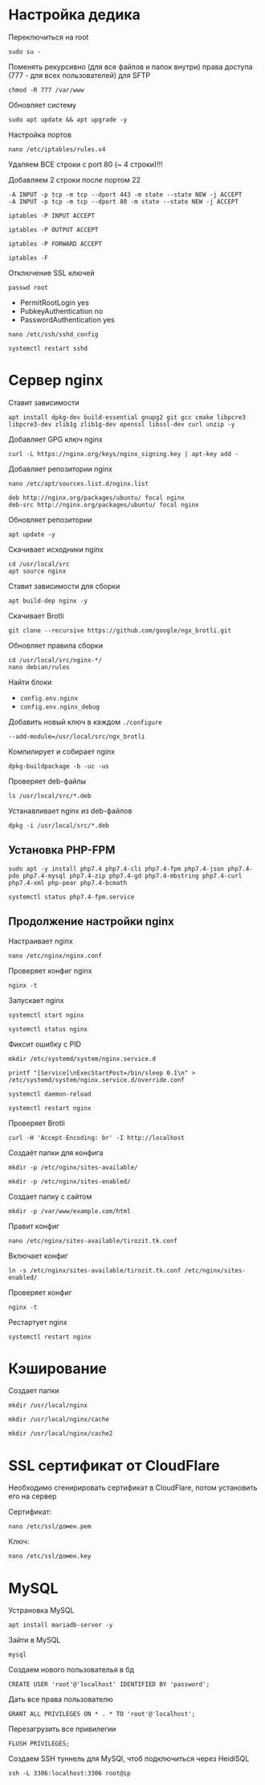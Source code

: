 # Настройка дедика
Переключиться на root
```
sudo su -
```
Поменять рекурсивно (для все файлов и папок внутри) права доступа (777 - для всех пользователей) для SFTP
```
chmod -R 777 /var/www
```
Обновляет систему
```
sudo apt update && apt upgrade -y
```
Настройка портов
```
nano /etc/iptables/rules.v4
```
Удаляем ВСЕ строки с port 80 (~ 4 строки)!!!

Добавляем 2 строки после портом 22
```
-A INPUT -p tcp -m tcp --dport 443 -m state --state NEW -j ACCEPT
-A INPUT -p tcp -m tcp --dport 80 -m state --state NEW -j ACCEPT
```
```
iptables -P INPUT ACCEPT
```
```
iptables -P OUTPUT ACCEPT
```
```
iptables -P FORWARD ACCEPT
```
```
iptables -F
```
Отключение SSL ключей
```
passwd root
```
- PermitRootLogin yes
- PubkeyAuthentication no
- PasswordAuthentication yes
```
nano /etc/ssh/sshd_config
```
```
systemctl restart sshd
```
# Сервер nginx

Ставит зависимости

```
apt install dpkg-dev build-essential gnupg2 git gcc cmake libpcre3 libpcre3-dev zlib1g zlib1g-dev openssl libssl-dev curl unzip -y
```


Добавляет GPG ключ nginx

```
curl -L https://nginx.org/keys/nginx_signing.key | apt-key add -
```

Добавляет репозитории nginx

```
nano /etc/apt/sources.list.d/nginx.list
```

```
deb http://nginx.org/packages/ubuntu/ focal nginx
deb-src http://nginx.org/packages/ubuntu/ focal nginx
```

Обновляет репозитории

```
apt update -y
```

Скачивает исходники nginx

```
cd /usr/local/src
apt source nginx
```

Ставит зависимости для сборки

```
apt build-dep nginx -y
```

Скачивает Brotli

```
git clone --recursive https://github.com/google/ngx_brotli.git
```

Обновляет правила сборки

```
cd /usr/local/src/nginx-*/
nano debian/rules
```

Найти блоки

- `config.env.nginx`
- `config.env.nginx_debug`

Добавить новый ключ в каждом `./configure`

```
--add-module=/usr/local/src/ngx_brotli
```

Компилирует и собирает nginx

```
dpkg-buildpackage -b -uc -us
```

Проверяет deb-файлы

```
ls /usr/local/src/*.deb
```

Устанавливает nginx из deb-файлов

```
dpkg -i /usr/local/src/*.deb
```

## Установка PHP-FPM
```
sudo apt -y install php7.4 php7.4-cli php7.4-fpm php7.4-json php7.4-pdo php7.4-mysql php7.4-zip php7.4-gd php7.4-mbstring php7.4-curl php7.4-xml php-pear php7.4-bcmath
```
```
systemctl status php7.4-fpm.service
```

## Продолжение настройки nginx
Настраивает nginx

```
nano /etc/nginx/nginx.conf
```

Проверяет конфиг nginx

```
nginx -t
```

Запускает nginx

```
systemctl start nginx
```
```
systemctl status nginx
```

Фиксит ошибку с PID

```
mkdir /etc/systemd/system/nginx.service.d
```
```
printf "[Service]\nExecStartPost=/bin/sleep 0.1\n" > /etc/systemd/system/nginx.service.d/override.conf
```
```
systemctl daemon-reload
```
```
systemctl restart nginx
```

Проверяет Brotli

```
curl -H 'Accept-Encoding: br' -I http://localhost
```


Создаёт папки для конфига

```
mkdir -p /etc/nginx/sites-available/
```
```
mkdir -p /etc/nginx/sites-enabled/
```

Создает папку с сайтом
```
mkdir -p /var/www/example.com/html
```

Правит конфиг

```
nano /etc/nginx/sites-available/tirozit.tk.conf
```

Включает конфиг

```
ln -s /etc/nginx/sites-available/tirozit.tk.conf /etc/nginx/sites-enabled/
```

Проверяет конфиг

```
nginx -t
```

Рестартует nginx

```
systemctl restart nginx
```
# Кэширование

Создает папки
```
mkdir /usr/local/nginx
```
```
mkdir /usr/local/nginx/cache
```
```
mkdir /usr/local/nginx/cache2
```

# SSL сертификат от CloudFlare

Необходимо сгенирировать сертификат в CloudFlare, потом установить его на сервер

Сертификат:
```
nano /etc/ssl/домен.pem
```
Ключ:
```
nano /etc/ssl/домен.key
```

# MySQL
Устрановка MySQL
```
apt install mariadb-server -y
```
Зайти в MySQL
```
mysql
```
Создаем нового пользователья в бд
```
CREATE USER 'root'@'localhost' IDENTIFIED BY 'password';
```
Дать все права пользователю
```
GRANT ALL PRIVILEGES ON * . * TO 'root'@'localhost';
```
Перезагрузить все привилегии
```
FLUSH PRIVILEGES;
```
Создаем SSH туннель для MySQl, чтоб подключиться через HeidiSQL
```
ssh -L 3306:localhost:3306 root@ip
```